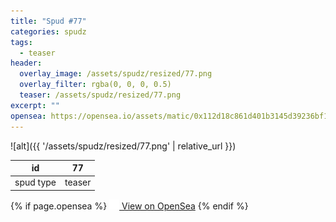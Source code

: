 ```yaml
---
title: "Spud #77"
categories: spudz
tags:
  - teaser
header:
  overlay_image: /assets/spudz/resized/77.png
  overlay_filter: rgba(0, 0, 0, 0.5)
  teaser: /assets/spudz/resized/77.png
excerpt: ""
opensea: https://opensea.io/assets/matic/0x112d18c861d401b3145d39236bf149f01e18beed/77
---
```

![alt]({{ '/assets/spudz/resized/77.png' | relative_url }})

| id | 77 |
|-|-|
| spud type | teaser |

{% if page.opensea %}
<a href="{{page.opensea}}" class="btn btn--info" onclick="window.open(this.href, '_blank'); return false;"><img src="/assets/images/opensea.svg" width="16px"><span>  View on OpenSea</span></a>
{% endif %}
